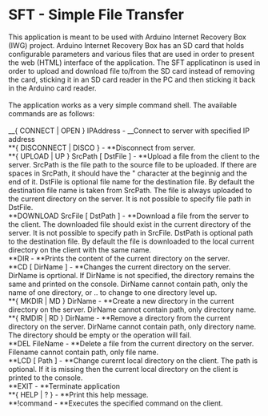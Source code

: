 # SFT - Simple File Transfer
This application is meant to be used with Arduino Internet Recovery Box (IWG) project.
Arduino Internet Recovery Box has an SD card that holds configurable parameters and various files
that are used in order to present the web (HTML) interface of the application. The SFT applicatinon
is used in order to upload and download file to/from the SD card instead of removing the card, 
sticking it in an SD card reader in the PC and then sticking it back in the Arduino card reader.</br></br>
The application works as a very simple command shell. The available commands are as follows:</br></br>
__{ CONNECT | OPEN } IPAddress - __Connect to server with specified IP address</br>
**{ DISCONNECT | DISCO } - **Disconnect from server.</br>
**{ UPLOAD | UP } SrcPath [ DstFile ] - **Upload a file from the client to the server. SrcPath is the file path to the source file to be uploaded. If there are spaces in SrcPath, it should have the " character at the beginnig and the end of it. DstFile is optional file name for the destination file. By default the destination file name is taken from SrcPath. The file is always uploaded to the current directory on the server. It is not possible to specify file path in DstFile.</br>
**DOWNLOAD SrcFile [ DstPath ] - **Download a file from the server to the client. The downloaded file should exist in the current directory of the server. It is not possible to specify path in SrcFile. DstPath is optional path to the destination file. By default the file is downloaded to the local current directory on the client with the same name.</br>
**DIR - **Prints the content of the current directory on the server.</br>
**CD [ DirName ] - **Changes the current directory on the server. DirName is oprtional. If DirName is not specified, the directory remains the same and printed on the console. DirName cannot contain path, only the name of one directory, or .. to change to one directory level up.</br>
**{ MKDIR | MD } DirName - **Create a new directory in the current directory on the server. DirName cannot contain path, only directory name.</br>
**{ RMDIR | RD } DirName - **Remove a directory from the current directory on the server. DirName cannot contain path, only directory name. The directory should be empty or the operation will fail.</br>
**DEL FileName - **Delete a file from the current directory on the server. Filename cannot contain path, only file name.</br>
**LCD [ Path ] - **Change curernt local directory on the client. The path is optional. If it is missing then the current local directory on the client is printed to the console.</br>
**EXIT - **Terminate application</br>
**{ HELP | ? } - **Print this help message.</br>
**!command - **Executes the specified command on the client.</br>

